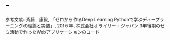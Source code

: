 # -
参考文献: 斉藤　康毅, 「ゼロから作るDeep Learning Pythonで学ぶディープラーニングの理論と実装」, 201６年, 株式会社オライリー・ジャパン
3年後期のゼミ活動で作ったWebアプリケーションのコード
